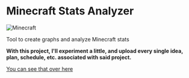 # Minecraft Stats Analyzer 

![Minecraft](https://icon-library.com/images/minecraft-logo-icon/minecraft-logo-icon-21.jpg)  

Tool to create graphs and analyze Minecraft stats

**With this project, I'll experiment a little, and upload every single idea, plan, schedule, etc. associated with said project.**

[You can see that over here](https://github.com/podput/mc-data/blob/main/history/history.md)
